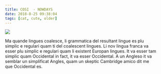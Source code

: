 ```yaml
---
title: COSI  · NOWDAYS
date: 2018-8-25 09:38:04
tags: [cat, cute, older]
---
```

![](/images/8.jpeg)

<p>Ma quande lingues coalesce, li grammatica del resultant lingue es plu simplic e regulari quam ti del coalescent lingues. Li nov lingua franca va esser plu simplic e regulari quam li existent Europan lingues. It va esser tam simplic quam Occidental in fact, it va esser Occidental. A un Angleso it va semblar un simplificat Angles, quam un skeptic Cambridge amico dit me que Occidental es. 
</p>